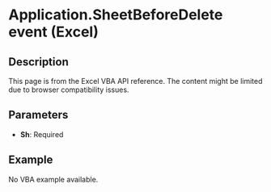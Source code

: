 # Application.SheetBeforeDelete event (Excel)

## Description
This page is from the Excel VBA API reference. The content might be limited due to browser compatibility issues.

## Parameters
- **Sh**: Required

## Example
No VBA example available.
